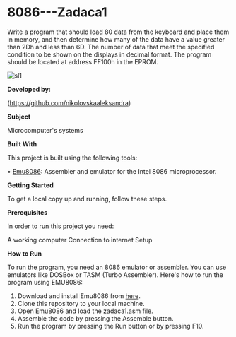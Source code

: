 # 8086---Zadaca1
Write a program that should load 80 data from the keyboard and place them in memory, and then determine how many of the data have a value greater than 2Dh and less than 6D. The number of data that meet the specified condition to be shown on the displays in decimal format. The program should be located at address FF100h in the EPROM.

![sl1](https://github.com/nikolovskaaleksandra/8086-zad1/assets/170895283/cee69deb-5cbe-4db6-810d-cb9aa46f79f9)


**Developed by:**

(https://github.com/nikolovskaaleksandra)

**Subject**

Microcomputer's systems

**Built With**

This project is built using the following tools:

•	[Emu8086](https://emu8086-microprocessor-emulator.en.softonic.com/): Assembler and emulator for the Intel 8086 microprocessor.

**Getting Started**

To get a local copy up and running, follow these steps.

**Prerequisites**

In order to run this project you need:

A working computer
Connection to internet
Setup

**How to Run**

To run the program, you need an 8086 emulator or assembler. You can use emulators like DOSBox or TASM (Turbo Assembler). Here's how to run the program using EMU8086:
1.	Download and install Emu8086 from [here](https://emu8086-microprocessor-emulator.en.softonic.com/).
2.	Clone this repository to your local machine.
3.	Open Emu8086 and load the zadaca1.asm file.
4.	Assemble the code by pressing the Assemble button.
5.	Run the program by pressing the Run button or by pressing F10.

